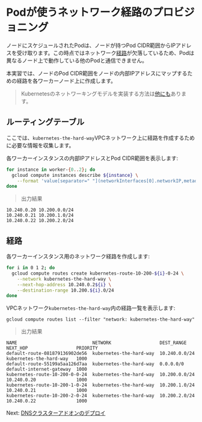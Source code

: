 # Podが使うネットワーク経路のプロビジョニング

ノードにスケジュールされたPodは、ノードが持つPod CIDR範囲からIPアドレスを受け取ります。この時点ではネットワーク[経路](https://cloud.google.com/compute/docs/vpc/routes)が欠落しているため、Podは異なるノード上で動作している他のPodと通信できません。

本実習では、ノードのPod CIDR範囲をノードの内部IPアドレスにマップするための経路を各ワーカーノード上に作成します。

> Kubernetesのネットワーキングモデルを実装する方法は[他にも](https://kubernetes.io/docs/concepts/cluster-administration/networking/#how-to-achieve-this)あります。

## ルーティングテーブル

ここでは、`kubernetes-the-hard-way`VPCネットワーク上に経路を作成するために必要な情報を収集します。

各ワーカーインスタンスの内部IPアドレスとPod CIDR範囲を表示します:

```sh
for instance in worker-{0..2}; do
  gcloud compute instances describe ${instance} \
    --format 'value[separator=" "](networkInterfaces[0].networkIP,metadata.items[0].value)'
done
```

> 出力結果

```
10.240.0.20 10.200.0.0/24
10.240.0.21 10.200.1.0/24
10.240.0.22 10.200.2.0/24
```

## 経路

各ワーカーインスタンス用のネットワーク経路を作成します:

```sh
for i in 0 1 2; do
  gcloud compute routes create kubernetes-route-10-200-${i}-0-24 \
    --network kubernetes-the-hard-way \
    --next-hop-address 10.240.0.2${i} \
    --destination-range 10.200.${i}.0/24
done
```

VPCネットワーク`kubernetes-the-hard-way`内の経路一覧を表示します:

```
gcloud compute routes list --filter "network: kubernetes-the-hard-way"
```

> 出力結果

```
NAME                            NETWORK                  DEST_RANGE     NEXT_HOP                  PRIORITY
default-route-081879136902de56  kubernetes-the-hard-way  10.240.0.0/24  kubernetes-the-hard-way   1000
default-route-55199a5aa126d7aa  kubernetes-the-hard-way  0.0.0.0/0      default-internet-gateway  1000
kubernetes-route-10-200-0-0-24  kubernetes-the-hard-way  10.200.0.0/24  10.240.0.20               1000
kubernetes-route-10-200-1-0-24  kubernetes-the-hard-way  10.200.1.0/24  10.240.0.21               1000
kubernetes-route-10-200-2-0-24  kubernetes-the-hard-way  10.200.2.0/24  10.240.0.22               1000
```

Next: [DNSクラスターアドオンのデプロイ](12-dns-addon.md)

